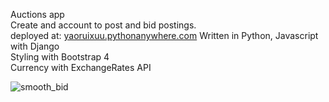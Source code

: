 Auctions app <br/>
Create and account to post and bid postings.<br/>
deployed at: [yaoruixuu.pythonanywhere.com](https://yaoruixuu.pythonanywhere.com)
Written in Python, Javascript with Django<br/>
Styling with Bootstrap 4<br/>
Currency with ExchangeRates API

![smooth_bid](https://github.com/user-attachments/assets/9c171d9b-2c8f-4ca5-9eb5-127b2276d0d5)
